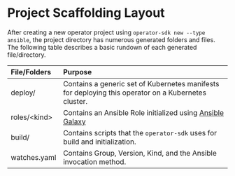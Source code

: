 # Project Scaffolding Layout

After creating a new operator project using
`operator-sdk new --type ansible`, the project directory has numerous generated folders and files. The following table describes a basic rundown of each generated file/directory.


| File/Folders   | Purpose                           |
| :---           | :--- |
| deploy/ | Contains a generic set of Kubernetes manifests for deploying this operator on a Kubernetes cluster. |
| roles/\<kind> | Contains an Ansible Role initialized using [Ansible Galaxy](https://docs.ansible.com/ansible/latest/reference_appendices/galaxy.html) |
| build/ | Contains scripts that the `operator-sdk` uses for build and initialization. |
| watches.yaml | Contains Group, Version, Kind, and the Ansible invocation method. |
